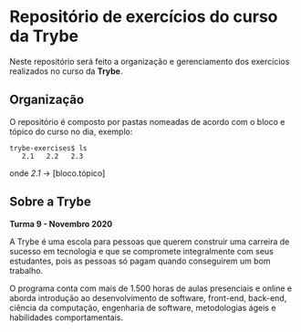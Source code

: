 # Repositório de exercícios do curso da Trybe
Neste repositório será feito a organização e gerenciamento dos exercícios realizados no curso da **Trybe**.

## Organização
O repositório é composto por pastas nomeadas de acordo com o bloco e tópico do curso no dia, exemplo:
```
trybe-exercises$ ls
   2.1   2.2   2.3
```
onde _2.1_ -> [bloco.tópico]

## Sobre a Trybe


**Turma 9 - Novembro 2020**

A Trybe é uma escola para pessoas que querem construir uma carreira de sucesso em tecnologia e que se compromete integralmente com seus estudantes, pois as pessoas só pagam quando conseguirem um bom trabalho.

O programa conta com mais de 1.500 horas de aulas presenciais e online e aborda introdução ao desenvolvimento de software, front-end, back-end, ciência da computação, engenharia de software, metodologias ágeis e habilidades comportamentais.
